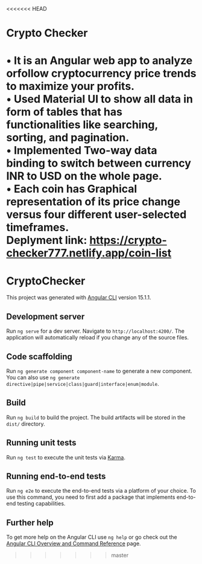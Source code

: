 <<<<<<< HEAD
# Crypto Checker
• It is an Angular web app to analyze orfollow cryptocurrency price trends to maximize your profits. <br/>
• Used Material UI to show all data in form of tables that has functionalities like searching, sorting, and pagination. <br/>
• Implemented Two-way data binding to switch between currency INR to USD on the whole page. <br/>
• Each coin has Graphical representation of its price change versus four different user-selected timeframes. <br/>
Deplyment link: https://crypto-checker777.netlify.app/coin-list
=======
# CryptoChecker

This project was generated with [Angular CLI](https://github.com/angular/angular-cli) version 15.1.1.

## Development server

Run `ng serve` for a dev server. Navigate to `http://localhost:4200/`. The application will automatically reload if you change any of the source files.

## Code scaffolding

Run `ng generate component component-name` to generate a new component. You can also use `ng generate directive|pipe|service|class|guard|interface|enum|module`.

## Build

Run `ng build` to build the project. The build artifacts will be stored in the `dist/` directory.

## Running unit tests

Run `ng test` to execute the unit tests via [Karma](https://karma-runner.github.io).

## Running end-to-end tests

Run `ng e2e` to execute the end-to-end tests via a platform of your choice. To use this command, you need to first add a package that implements end-to-end testing capabilities.

## Further help

To get more help on the Angular CLI use `ng help` or go check out the [Angular CLI Overview and Command Reference](https://angular.io/cli) page.
>>>>>>> master
